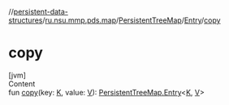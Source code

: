 //[persistent-data-structures](../../../index.md)/[ru.nsu.mmp.pds.map](../../index.md)/[PersistentTreeMap](../index.md)/[Entry](index.md)/[copy](copy.md)



# copy  
[jvm]  
Content  
fun [copy](copy.md)(key: [K](index.md), value: [V](index.md)): [PersistentTreeMap.Entry](index.md)<[K](index.md), [V](index.md)>  




